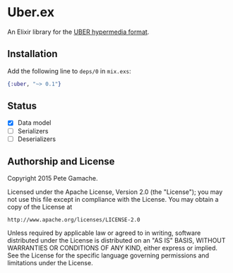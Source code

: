 # Uber.ex

An Elixir library for the [UBER hypermedia
format](http://uberhypermedia.org).

## Installation

Add the following line to `deps/0` in `mix.exs`:

```elixir
{:uber, "~> 0.1"}
```

## Status

* [x] Data model
* [ ] Serializers
* [ ] Deserializers

## Authorship and License

Copyright 2015 Pete Gamache.

Licensed under the Apache License, Version 2.0 (the "License");
you may not use this file except in compliance with the License.
You may obtain a copy of the License at

    http://www.apache.org/licenses/LICENSE-2.0

Unless required by applicable law or agreed to in writing, software
distributed under the License is distributed on an "AS IS" BASIS,
WITHOUT WARRANTIES OR CONDITIONS OF ANY KIND, either express or implied.
See the License for the specific language governing permissions and
limitations under the License.

